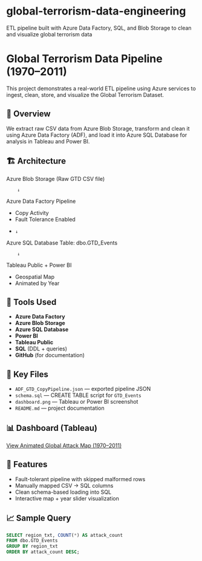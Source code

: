 # global-terrorism-data-engineering
ETL pipeline built with Azure Data Factory, SQL, and Blob Storage to clean and visualize global terrorism data

# Global Terrorism Data Pipeline (1970–2011)

This project demonstrates a real-world ETL pipeline using Azure services to ingest, clean, store, and visualize the Global Terrorism Dataset.

## 🚀 Overview
We extract raw CSV data from Azure Blob Storage, transform and clean it using Azure Data Factory (ADF), and load it into Azure SQL Database for analysis in Tableau and Power BI.

## 🏗️ Architecture

Azure Blob Storage
(Raw GTD CSV file)

        ↓
        
Azure Data Factory Pipeline
  - Copy Activity
  - Fault Tolerance Enabled
  - 
        ↓
    
Azure SQL Database
  Table: dbo.GTD_Events
  
        ↓
        
Tableau Public + Power BI
  - Geospatial Map
  - Animated by Year


## 🧱 Tools Used
- **Azure Data Factory**
- **Azure Blob Storage**
- **Azure SQL Database**
- **Power BI**
- **Tableau Public**
- **SQL** (DDL + queries)
- **GitHub** (for documentation)

## 📁 Key Files
- `ADF_GTD_CopyPipeline.json` — exported pipeline JSON
- `schema.sql` — CREATE TABLE script for `GTD_Events`
- `dashboard.png` — Tableau or Power BI screenshot
- `README.md` — project documentation

## 📊 Dashboard (Tableau)
[View Animated Global Attack Map (1970–2011)](https://public.tableau.com/app/profile/james.sharma8234/viz/DecadesofTerrorGlobalTerrorismVisualization19702011/Dashboard1)

## 📌 Features
- Fault-tolerant pipeline with skipped malformed rows
- Manually mapped CSV → SQL columns
- Clean schema-based loading into SQL
- Interactive map + year slider visualization

## 📈 Sample Query
```sql
SELECT region_txt, COUNT(*) AS attack_count
FROM dbo.GTD_Events
GROUP BY region_txt
ORDER BY attack_count DESC;

